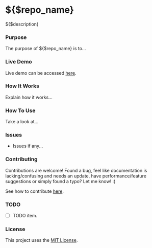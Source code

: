 # ${$repo_name}

${$description}

### Purpose

The purpose of ${$repo_name} is to...

### Live Demo

Live demo can be accessed [here](https://${$git_id}.github.io/${$repo_name}/).

### How It Works

Explain how it works...

### How To Use

Take a look at...

### Issues

* Issues if any...

### Contributing

Contributions are welcome! Found a bug, feel like documentation is lacking/confusing and needs an update, have performance/feature suggestions or simply found a typo? Let me know! :)

See how to contribute [here](https://github.com/${$git_id}/${$repo_name}/blob/master/CONTRIBUTING.md).

### TODO

- [ ] TODO item.

### License

This project uses the [MIT License](https://github.com/${$git_id}/${$repo_name}/blob/master/LICENSE.txt).
